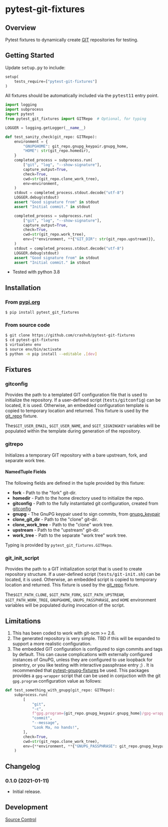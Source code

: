 # pytest-git-fixtures

## Overview

Pytest fixtures to dynamically create [GIT](https://git-scm.com/) repositories for testing.

## Getting Started

Update <tt>setup.py</tt> to include:

```python
setup(
	tests_require=["pytest-git-fixtures"]
)
```

All fixtures should be automatically included via the <tt>pytest11</tt> entry point.

```python
import logging
import subprocess
import pytest
from pytest_git_fixtures import GITRepo  # Optional, for typing

LOGGER = logging.getLogger(__name__)

def test_sanity_check(git_repo: GITRepo):
    environment = {
        "GNUPGHOME": git_repo.gnupg_keypair.gnupg_home,
        "HOME": str(git_repo.homedir),
    }
    completed_process = subprocess.run(
        ["git", "log", "--show-signature"],
        capture_output=True,
        check=True,
        cwd=str(git_repo.clone_work_tree),
        env=environment,
    )
    stdout = completed_process.stdout.decode("utf-8")
    LOGGER.debug(stdout)
    assert "Good signature from" in stdout
    assert "Initial commit." in stdout

    completed_process = subprocess.run(
        ["git", "log", "--show-signature"],
        capture_output=True,
        check=True,
        cwd=str(git_repo.work_tree),
        env={**environment, **{"GIT_DIR": str(git_repo.upstream)}},
    )
    stdout = completed_process.stdout.decode("utf-8")
    LOGGER.debug(stdout)
    assert "Good signature from" in stdout
    assert "Initial commit." in stdout
```

* Tested with python 3.8

## Installation
### From [pypi.org](https://pypi.org/project/pytest-git-fixtures/)

```
$ pip install pytest_git_fixtures
```

### From source code

```bash
$ git clone https://github.com/crashvb/pytest-git-fixtures
$ cd pytest-git-fixtures
$ virtualenv env
$ source env/bin/activate
$ python -m pip install --editable .[dev]
```

## Fixtures

### <a name="gitconfig"></a> gitconfig

Provides the path to a templated GIT configuration file that is used to initialize the repository. If a user-defined script (<tt>tests/gitconfig</tt>) can be located, it is used. Otherwise, an embedded configuration template is copied to temporary location and returned. This fixture is used by the [git_repo](#git_repo) fixture.

The`$GIT_USER_EMAIL`, `$GIT_USER_NAME`, and `$GIT_SIGNINGKEY` variables will be populated within the template during generation of the repository.

### <a name="gitrepo"></a> gitrepo

Initializes a temporary GIT repository with a bare upstream, fork, and separate work tree.

#### NamedTuple Fields

The following fields are defined in the tuple provided by this fixture:

* **fork** - Path to the "fork" git-dir.
* **homedir** - Path to the home directory used to initialize the repo.
* **gitconfig** - Path to the fully instantiated git configuration, created from [gitconfig](#gitconfig)
* **gnupg** - The GnuPG keypair used to sign commits, from [gnupg_keypair](pytest_gnupg_fixtures#gnupg_keypair)
* **clone_git_dir** - Path to the "clone" git-dir.
* **clone_work_tree** - Path to the "clone" work tree.
* **upstream** - Path to the "upstream" git-dir.
* **work_tree** - Path to the separate "work tree" work tree.

Typing is provided by `pytest_git_fixtures.GITRepo`.

### <a name="git_init_script"></a> git_init_script

Provides the path to a GIT initialization script that is used to create repository structure. If a user-defined script (<tt>tests/git-init.sh</tt>) can be located, it is used. Otherwise, an embedded script is copied to temporary location and returned. This fixture is used by the [git_repo](#git_repo) fixture.

The`$GIT_PATH_CLONE`, `$GIT_PATH_FORK`, `$GIT_PATH_UPSTREAM`, `$GIT_PATH_WORK_TREE`, `GNUPGHOME`, `GNUPG_PASSPHRASE`, and `HOME` environment variables will be populated during invocation of the script.

## <a name="limitations"></a>Limitations

1. This has been coded to work with git-scm >= 2.6.
2. The generated repository is very simple. TBD if this will be expanded to support a more realistic configuration.
4. The embedded GIT configuration is configured to sign commits and tags by default. This can cause complications with externally configured instances of GnuPG, unless they are configured to use loopback for pinentry, or you like testing with interactive passphrase entry ;) . It is recommended that [pytest-gnupg-fixtures](https://pypi.org/project/pytest-gnupg-fixtures/) be used. This packages provides a `gpg-wrapper` script that can be used in conjuction with the git `gpg.program` configuration value as follows:

```python
def test_something_with_gnupg(git_repo: GITRepo):
    subprocess.run(
        [
            "git",
            "-c",
            f"gpg.program={git_repo.gnupg_keypair.gnupg_home}/gpg-wrapper",
            "commit",
            "--message",
            "Look Ma, no hands!",
        ],
        check=True,
        cwd=str(git_repo.clone_work_tree),
        env={**environment, **{"GNUPG_PASSPHRASE": git_repo.gnupg_keypair.passphrase}},
    )
```

## Changelog

### 0.1.0 (2021-01-11)

* Initial release.

## Development

[Source Control](https://github.com/crashvb/pytest-git-fixtures)
